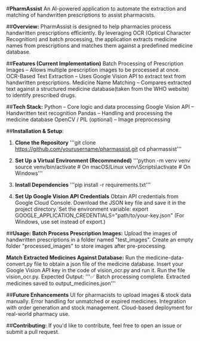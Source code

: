 #**PharmAssist**
An AI-powered application to automate the extraction and matching of handwritten prescriptions to assist pharmacists.

##**Overview:**
PharmAssist is designed to help pharmacies process handwritten prescriptions efficiently. By leveraging OCR (Optical Character Recognition) and batch processing, the application extracts medicine names from prescriptions and matches them against a predefined medicine database.

##**Features (Current Implementation)**
Batch Processing of Prescription Images – Allows multiple prescription images to be processed at once.
OCR-Based Text Extraction – Uses Google Vision API to extract text from handwritten prescriptions.
Medicine Name Matching – Compares extracted text against a structured medicine database(taken from the WHO website) to identify prescribed drugs.

##**Tech Stack:**
Python – Core logic and data processing
Google Vision API – Handwritten text recognition
Pandas – Handling and processing the medicine database
OpenCV / PIL (optional) – Image preprocessing

##**Installation & Setup**:
1. **Clone the Repository**
'''git clone https://github.com/yourusername/pharmassist.git
cd pharmassist'''

2. **Set Up a Virtual Environment (Recommended)**
'''python -m venv venv
source venv/bin/activate  # On macOS/Linux
venv\Scripts\activate  # On Windows'''

3. **Install Dependencies**
'''pip install -r requirements.txt'''

4. **Set Up Google Vision API Credentials**
Obtain API credentials from Google Cloud Console.
Download the JSON key file and save it in the project directory.
Set the environment variable:
export GOOGLE_APPLICATION_CREDENTIALS="path/to/your-key.json"
(For Windows, use set instead of export.)

##**Usage:**
**Batch Process Prescription Images:**
Upload the images of handwritten prescriptions in a folder named "test_images".
Create an empty folder "processed_images" to store images after pre-processing.


**Match Extracted Medicines Against Database:**
Run the medicine-data-convert.py file to obtain a json file of the medicine database.
Insert your Google Vision API key in the code of vision_ocr.py and run it.
Run the file vision_ocr.py.
Expected Output:
'''✅ Batch processing complete. Extracted medicines saved to output_medicines.json'''

##**Future Enhancements**
UI for pharmacists to upload images & stock data manually.
Error handling for unmatched or expired medicines.
Integration with order generation and stock management.
Cloud-based deployment for real-world pharmacy use.

##**Contributing:**
If you'd like to contribute, feel free to open an issue or submit a pull request.
